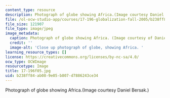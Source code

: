 ```yaml
---
content_type: resource
description: Photograph of globe showing Africa.(Image courtesy Daniel Bersak.)
file: /ol-ocw-studio-app/courses/17-196-globalization-fall-2005/b238ff84ab089e05b807d7886243ce34_17-196f05.jpg
file_size: 121907
file_type: image/jpeg
image_metadata:
  caption: Photograph of globe showing Africa. (Image courtesy of Daniel Bersak.)
  credit: ''
  image-alt: 'Close up photograph of globe, showing Africa. '
learning_resource_types: []
license: https://creativecommons.org/licenses/by-nc-sa/4.0/
ocw_type: OCWImage
resourcetype: Image
title: 17-196f05.jpg
uid: b238ff84-ab08-9e05-b807-d7886243ce34
---
```

Photograph of globe showing Africa.(Image courtesy Daniel Bersak.)